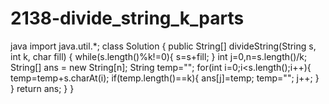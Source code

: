 # 2138-divide_string_k_parts
java
import java.util.*;
class Solution {
    public String[] divideString(String s, int k, char fill) {
        while(s.length()%k!=0){
            s=s+fill;
        }
        int j=0,n=s.length()/k;
        String[] ans = new String[n];
        String temp="";
        for(int i=0;i<s.length();i++){
           temp=temp+s.charAt(i);
            if(temp.length()==k){
                ans[j]=temp;
                temp="";
                j++;
            }  
        }
    return ans;
    }
}
